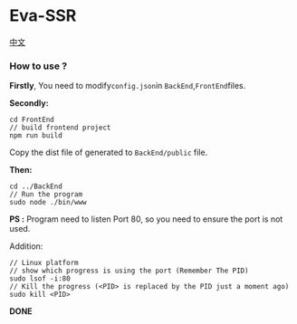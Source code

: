 # Eva-SSR


[中文](README_ZH.md)

### How to use ?

**Firstly**, You need to modify`config.json`in `BackEnd`,`FrontEnd`files.

**Secondly:**

```shell
cd FrontEnd
// build frontend project
npm run build
```

Copy the dist file of generated to `BackEnd/public` file.

**Then:**

```shell
cd ../BackEnd
// Run the program
sudo node ./bin/www
```

**PS :** Program need to listen Port 80, so you need to ensure the port is not used.

Addition:

```shell
// Linux platform
// show which progress is using the port (Remember The PID)
sudo lsof -i:80
// Kill the progress (<PID> is replaced by the PID just a moment ago)
sudo kill <PID>
```



**DONE**
